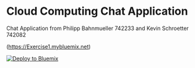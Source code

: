# Cloud Computing Chat Application

Chat Application from Philipp Bahnmueller 742233 and Kevin Schroetter 742082

(https://Exercise1.mybluemix.net)

[![Deploy to Bluemix](https://bluemix.net/deploy/button.png)](https://bluemix.net/deploy?repository=https://github.com/KevinSchroetter/Cloud-Computing)
